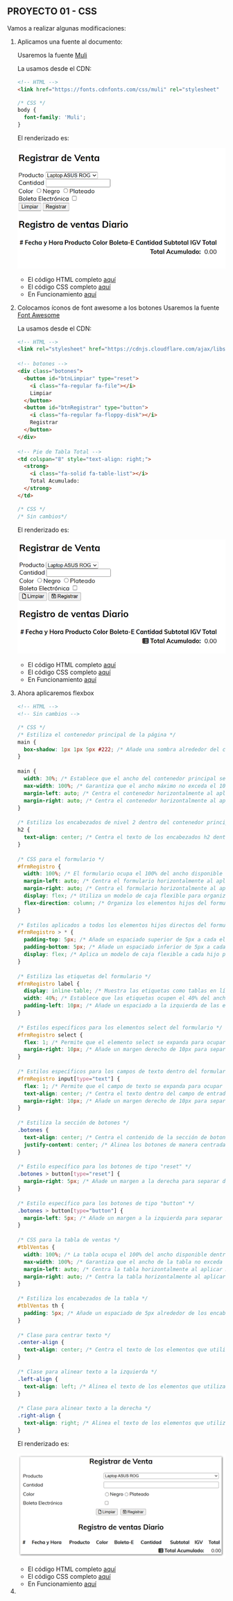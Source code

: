 ##  PROYECTO 01 - CSS

Vamos a realizar algunas modificaciones:

1.  Aplicamos una fuente al documento:

    Usaremos la fuente [Muli](https://www.fontsquirrel.com/fonts/muli)

    La usamos desde el CDN:

    ```html
    <!-- HTML -->
    <link href="https://fonts.cdnfonts.com/css/muli" rel="stylesheet"
    ```
    ```css
    /* CSS */
    body {
      font-family: 'Muli';
    }
    ```

    El renderizado es:

    ![](images/2024-09-19-20-24-33.png)

    * El código HTML completo [aquí](projects/v2/index.code.md)
    * El código CSS completo [aquí](projects/v2/index.css.code.md)
    * En Funcionamiento [aquí](projects/v2/index.html)

2.  Colocamos íconos de font awesome a los botones
    Usaremos la fuente [Font Awesome](https://fontawesome.com/v6)

    La usamos desde el CDN:

    ```html
    <!-- HTML -->
    <link rel="stylesheet" href="https://cdnjs.cloudflare.com/ajax/libs/font-awesome/6.6.0/css/all.min.css" />
    
    <!-- botones -->
    <div class="botones">
      <button id="btnLimpiar" type="reset">
        <i class="fa-regular fa-file"></i>
        Limpiar
      </button>
      <button id="btnRegistrar" type="button">
        <i class="fa-regular fa-floppy-disk"></i>
        Registrar
      </button>
    </div>

    <!-- Pie de Tabla Total -->
    <td colspan="8" style="text-align: right;">
      <strong>
        <i class="fa-solid fa-table-list"></i>
        Total Acumulado:
      </strong>
    </td>
    ```
    ```css
    /* CSS */
    /* Sin cambios*/
    ```

    El renderizado es:
    
    ![](images/2024-09-19-20-24-07.png)

    * El código HTML completo [aquí](projects/v3/index.code.md)
    * El código CSS completo [aquí](projects/v3/index.css.code.md)
    * En Funcionamiento [aquí](projects/v3/index.html)

3.  Ahora aplicaremos flexbox
    ```html
    <!-- HTML -->
    <!-- Sin cambios -->
    ```
    ```css
    /* CSS */
    /* Estiliza el contenedor principal de la página */
    main {
      box-shadow: 1px 1px 5px #222; /* Añade una sombra alrededor del contenedor con un desplazamiento leve y un desenfoque ligero para darle profundidad */
    }

    main {
      width: 30%; /* Establece que el ancho del contenedor principal sea el 30% del ancho disponible */
      max-width: 100%; /* Garantiza que el ancho máximo no exceda el 100% del espacio disponible, evitando desbordes */
      margin-left: auto; /* Centra el contenedor horizontalmente al aplicar márgenes automáticos */
      margin-right: auto; /* Centra el contenedor horizontalmente al aplicar márgenes automáticos */
    }

    /* Estiliza los encabezados de nivel 2 dentro del contenedor principal */
    h2 {
      text-align: center; /* Centra el texto de los encabezados h2 dentro de su contenedor */
    }

    /* CSS para el formulario */
    #frmRegistro {
      width: 100%; /* El formulario ocupa el 100% del ancho disponible de su contenedor */
      margin-left: auto; /* Centra el formulario horizontalmente al aplicar márgenes automáticos */
      margin-right: auto; /* Centra el formulario horizontalmente al aplicar márgenes automáticos */
      display: flex; /* Utiliza un modelo de caja flexible para organizar los elementos hijos */
      flex-direction: column; /* Organiza los elementos hijos del formulario en una columna vertical */
    }

    /* Estilos aplicados a todos los elementos hijos directos del formulario */
    #frmRegistro > * {
      padding-top: 5px; /* Añade un espaciado superior de 5px a cada elemento */
      padding-bottom: 5px; /* Añade un espaciado inferior de 5px a cada elemento */
      display: flex; /* Aplica un modelo de caja flexible a cada hijo para alinearlos correctamente */
    }

    /* Estiliza las etiquetas del formulario */
    #frmRegistro label {
      display: inline-table; /* Muestra las etiquetas como tablas en línea, lo que facilita la alineación de texto */
      width: 40%; /* Establece que las etiquetas ocupen el 40% del ancho disponible dentro del formulario */
      padding-left: 10px; /* Añade un espaciado a la izquierda de las etiquetas para separarlas del contenido */
    }

    /* Estilos específicos para los elementos select del formulario */
    #frmRegistro select {
      flex: 1; /* Permite que el elemento select se expanda para ocupar el espacio disponible */
      margin-right: 10px; /* Añade un margen derecho de 10px para separar del siguiente elemento */
    }

    /* Estilos específicos para los campos de texto dentro del formulario */
    #frmRegistro input[type="text"] {
      flex: 1; /* Permite que el campo de texto se expanda para ocupar el espacio disponible */
      text-align: center; /* Centra el texto dentro del campo de entrada */
      margin-right: 10px; /* Añade un margen derecho de 10px para separar del siguiente elemento */
    }

    /* Estiliza la sección de botones */
    .botones {
      text-align: center; /* Centra el contenido de la sección de botones */
      justify-content: center; /* Alinea los botones de manera centrada usando Flexbox */
    }

    /* Estilo específico para los botones de tipo "reset" */
    .botones > button[type="reset"] {
      margin-right: 5px; /* Añade un margen a la derecha para separar del siguiente botón */
    }

    /* Estilo específico para los botones de tipo "button" */
    .botones > button[type="button"] {
      margin-left: 5px; /* Añade un margen a la izquierda para separar del botón anterior */
    }

    /* CSS para la tabla de ventas */
    #tblVentas {
      width: 100%; /* La tabla ocupa el 100% del ancho disponible dentro de su contenedor */
      max-width: 100%; /* Garantiza que el ancho de la tabla no exceda el 100% del espacio disponible */
      margin-left: auto; /* Centra la tabla horizontalmente al aplicar márgenes automáticos */
      margin-right: auto; /* Centra la tabla horizontalmente al aplicar márgenes automáticos */
    }

    /* Estiliza los encabezados de la tabla */
    #tblVentas th {
      padding: 5px; /* Añade un espaciado de 5px alrededor de los encabezados de la tabla para mejorar la legibilidad */
    }

    /* Clase para centrar texto */
    .center-align {
      text-align: center; /* Centra el texto de los elementos que utilizan esta clase */
    }

    /* Clase para alinear texto a la izquierda */
    .left-align {
      text-align: left; /* Alinea el texto de los elementos que utilizan esta clase a la izquierda */
    }

    /* Clase para alinear texto a la derecha */
    .right-align {
      text-align: right; /* Alinea el texto de los elementos que utilizan esta clase a la derecha */
    }

    ```

    El renderizado es:
    
    ![](images/2024-09-19-20-58-44.png)

    * El código HTML completo [aquí](projects/v4/index.code.md)
    * El código CSS completo [aquí](projects/v4/index.css.code.md)
    * En Funcionamiento [aquí](projects/v4/index.html)
  
4.  